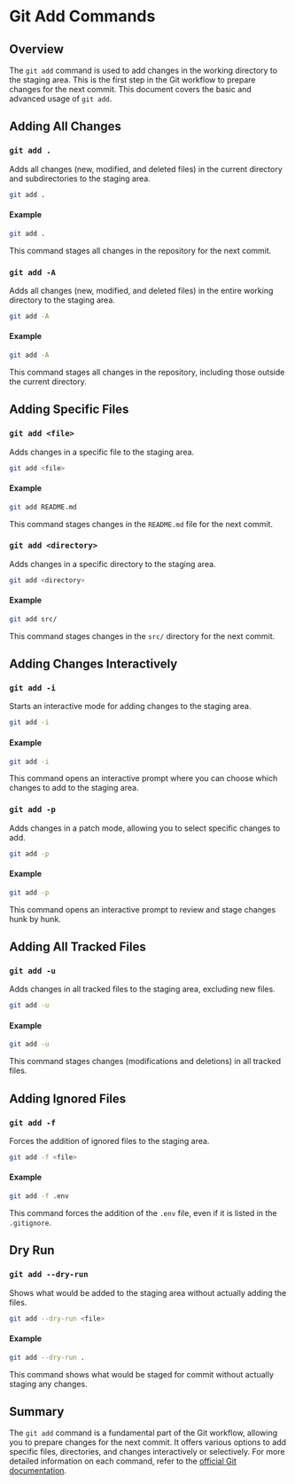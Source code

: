 # Git Add Commands

## Overview

The `git add` command is used to add changes in the working directory to the staging area. This is the first step in the Git workflow to prepare changes for the next commit. This document covers the basic and advanced usage of `git add`.

## Adding All Changes

### `git add .`

Adds all changes (new, modified, and deleted files) in the current directory and subdirectories to the staging area.

```sh
git add .
```

#### Example

```sh
git add .
```

This command stages all changes in the repository for the next commit.

### `git add -A`

Adds all changes (new, modified, and deleted files) in the entire working directory to the staging area.

```sh
git add -A
```

#### Example

```sh
git add -A
```

This command stages all changes in the repository, including those outside the current directory.

## Adding Specific Files

### `git add <file>`

Adds changes in a specific file to the staging area.

```sh
git add <file>
```

#### Example

```sh
git add README.md
```

This command stages changes in the `README.md` file for the next commit.

### `git add <directory>`

Adds changes in a specific directory to the staging area.

```sh
git add <directory>
```

#### Example

```sh
git add src/
```

This command stages changes in the `src/` directory for the next commit.

## Adding Changes Interactively

### `git add -i`

Starts an interactive mode for adding changes to the staging area.

```sh
git add -i
```

#### Example

```sh
git add -i
```

This command opens an interactive prompt where you can choose which changes to add to the staging area.

### `git add -p`

Adds changes in a patch mode, allowing you to select specific changes to add.

```sh
git add -p
```

#### Example

```sh
git add -p
```

This command opens an interactive prompt to review and stage changes hunk by hunk.

## Adding All Tracked Files

### `git add -u`

Adds changes in all tracked files to the staging area, excluding new files.

```sh
git add -u
```

#### Example

```sh
git add -u
```

This command stages changes (modifications and deletions) in all tracked files.

## Adding Ignored Files

### `git add -f`

Forces the addition of ignored files to the staging area.

```sh
git add -f <file>
```

#### Example

```sh
git add -f .env
```

This command forces the addition of the `.env` file, even if it is listed in the `.gitignore`.

## Dry Run

### `git add --dry-run`

Shows what would be added to the staging area without actually adding the files.

```sh
git add --dry-run <file>
```

#### Example

```sh
git add --dry-run .
```

This command shows what would be staged for commit without actually staging any changes.

## Summary

The `git add` command is a fundamental part of the Git workflow, allowing you to prepare changes for the next commit. It offers various options to add specific files, directories, and changes interactively or selectively. For more detailed information on each command, refer to the [official Git documentation](https://git-scm.com/doc).